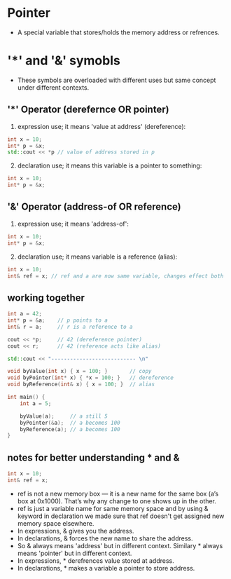 # Pointer
- A special variable that stores/holds the memory address or refrences.

# '*' and '&' symobls
- These symbols are overloaded with different uses but same concept under different contexts.

## '*' Operator (derefernce OR pointer)

1. expression use; it means 'value at address' (dereference):
```cpp
int x = 10;
int* p = &x;
std::cout << *p // value of address stored in p
```
2. declaration use; it means this variable is a pointer to something:
```cpp
int x = 10;
int* p = &x;
```

## '&' Operator (address-of OR reference)

1. expression use; it means 'address-of':
```cpp
int x = 10;
int* p = &x;
```
2. declaration use; it means variable is a reference (alias):
```cpp
int x = 10;
int& ref = x; // ref and a are now same variable, changes effect both
```

## working together
```cpp
int a = 42;
int* p = &a;    // p points to a
int& r = a;     // r is a reference to a

cout << *p;     // 42 (dereference pointer)
cout << r;      // 42 (reference acts like alias)

std::cout << "--------------------------- \n"

void byValue(int x) { x = 100; }       // copy
void byPointer(int* x) { *x = 100; }   // dereference
void byReference(int& x) { x = 100; }  // alias

int main() {
    int a = 5;

    byValue(a);     // a still 5
    byPointer(&a);  // a becomes 100
    byReference(a); // a becomes 100
}
```

## notes for better understanding * and &
```cpp
int x = 10;
int& ref = x;
```
- ref is not a new memory box — it is a new name for the same box (a’s box at 0x1000). That’s why any change to one shows up in the other.
- ref is just a variable name for same memory space and by using & keyword in declaration we made sure that ref doesn't get assigned new memory space elsewhere.
- In expressions, & gives you the address.
- In declarations, & forces the new name to share the address.
- So & always means 'address' but in different context. Similary * always means 'pointer' but in different context.
- In expressions, * derefrences value stored at address.
- In declarations, * makes a variable a pointer to store address.